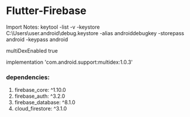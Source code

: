 # Flutter-Firebase

Import Notes: keytool -list -v -keystore C:\Users\user\.android\debug.keystore -alias androiddebugkey -storepass android -keypass android

multiDexEnabled true

implementation 'com.android.support:multidex:1.0.3'

### dependencies:
1. firebase_core: ^1.10.0
2. firebase_auth: ^3.2.0
3. firebase_database: ^8.1.0
4. cloud_firestore: ^3.1.0
